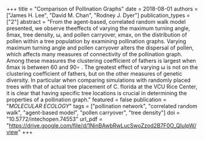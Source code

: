 +++
title = "Comparison of Pollination Graphs"
date = 2018-08-01
authors = ["James H. Lee", "David M. Chan", "Rodney J. Dyer"]
publication_types = ["2"]
abstract = "From the agent-based, correlated random walk model presented, we observe theeffects of varying the maximum turning angle, δmax, tree density, ω, and pollen carryover, κmax, on the distribution of pollen within a tree population by examining pollination graphs. Varying maximum turning angle and pollen carryover alters the dispersal of pollen, which affects many measures of connectivity of the pollination graph. Among these measures the clustering coefficient of fathers is largest when δmax is between 60 and 90∘ . The greatest effect of varying ω is not on the clustering coefficient of fathers, but on the other measures of genetic diversity. In particular when comparing simulations with randomly placed trees with that of actual tree placement of C. florida at the VCU Rice Center, it is clear that having specific tree locations is crucial in determining the properties of a pollination graph."
featured = false
publication = "*MOLECULAR ECOLOGY*"
tags = ["pollination network", "correlated random walk", "agent-based model", "pollen carryover", "tree density"]
doi = "10.5772/intechopen.74553"
url_pdf = "https://drive.google.com/file/d/1NinBAwbRwLucSwoZzod2B7F0O_QIuIpW/view"
+++